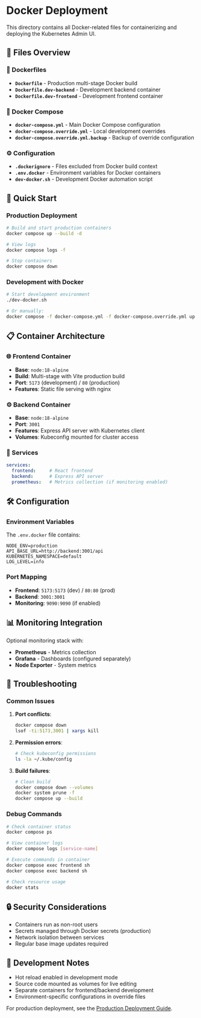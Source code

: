 # Docker Deployment

This directory contains all Docker-related files for containerizing and deploying the Kubernetes Admin UI.

## 📁 Files Overview

### 🐳 Dockerfiles
- **`Dockerfile`** - Production multi-stage Docker build
- **`Dockerfile.dev-backend`** - Development backend container
- **`Dockerfile.dev-frontend`** - Development frontend container

### 🔧 Docker Compose
- **`docker-compose.yml`** - Main Docker Compose configuration
- **`docker-compose.override.yml`** - Local development overrides
- **`docker-compose.override.yml.backup`** - Backup of override configuration

### ⚙️ Configuration
- **`.dockerignore`** - Files excluded from Docker build context
- **`.env.docker`** - Environment variables for Docker containers
- **`dev-docker.sh`** - Development Docker automation script

## 🚀 Quick Start

### Production Deployment
```bash
# Build and start production containers
docker compose up --build -d

# View logs
docker compose logs -f

# Stop containers
docker compose down
```

### Development with Docker
```bash
# Start development environment
./dev-docker.sh

# Or manually:
docker compose -f docker-compose.yml -f docker-compose.override.yml up --build
```

## 📋 Container Architecture

### 🌐 Frontend Container
- **Base**: `node:18-alpine`
- **Build**: Multi-stage with Vite production build
- **Port**: `5173` (development) / `80` (production)
- **Features**: Static file serving with nginx

### ⚙️ Backend Container  
- **Base**: `node:18-alpine`
- **Port**: `3001`
- **Features**: Express API server with Kubernetes client
- **Volumes**: Kubeconfig mounted for cluster access

### 🔄 Services
```yaml
services:
  frontend:     # React frontend
  backend:      # Express API server
  prometheus:   # Metrics collection (if monitoring enabled)
```

## 🛠️ Configuration

### Environment Variables
The `.env.docker` file contains:
```env
NODE_ENV=production
API_BASE_URL=http://backend:3001/api
KUBERNETES_NAMESPACE=default
LOG_LEVEL=info
```

### Port Mapping
- **Frontend**: `5173:5173` (dev) / `80:80` (prod)
- **Backend**: `3001:3001`
- **Monitoring**: `9090:9090` (if enabled)

## 📊 Monitoring Integration

Optional monitoring stack with:
- **Prometheus** - Metrics collection
- **Grafana** - Dashboards (configured separately)
- **Node Exporter** - System metrics

## 🐛 Troubleshooting

### Common Issues

1. **Port conflicts**:
   ```bash
   docker compose down
   lsof -ti:5173,3001 | xargs kill
   ```

2. **Permission errors**:
   ```bash
   # Check kubeconfig permissions
   ls -la ~/.kube/config
   ```

3. **Build failures**:
   ```bash
   # Clean build
   docker compose down --volumes
   docker system prune -f
   docker compose up --build
   ```

### Debug Commands
```bash
# Check container status
docker compose ps

# View container logs
docker compose logs [service-name]

# Execute commands in container
docker compose exec frontend sh
docker compose exec backend sh

# Check resource usage
docker stats
```

## 🔒 Security Considerations

- Containers run as non-root users
- Secrets managed through Docker secrets (production)
- Network isolation between services
- Regular base image updates required

## 📝 Development Notes

- Hot reload enabled in development mode
- Source code mounted as volumes for live editing
- Separate containers for frontend/backend development
- Environment-specific configurations in override files

For production deployment, see the [Production Deployment Guide](../docs/deployment/PRODUCTION_DEPLOYMENT.md).